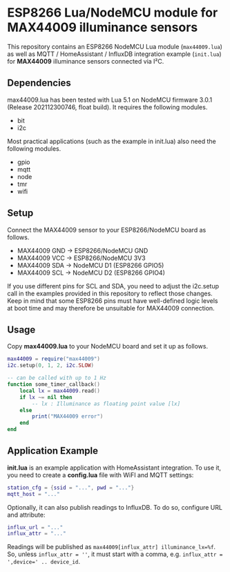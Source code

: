 # ESP8266 Lua/NodeMCU module for MAX44009 illuminance sensors

This repository contains an ESP8266 NodeMCU Lua module (`max44009.lua`) as well
as MQTT / HomeAssistant / InfluxDB integration example (`init.lua`) for
**MAX44009** illuminance sensors connected via I²C.

## Dependencies

max44009.lua has been tested with Lua 5.1 on NodeMCU firmware 3.0.1 (Release
202112300746, float build). It requires the following modules.

* bit
* i2c

Most practical applications (such as the example in init.lua) also need the
following modules.

* gpio
* mqtt
* node
* tmr
* wifi

## Setup

Connect the MAX44009 sensor to your ESP8266/NodeMCU board as follows.

* MAX44009 GND → ESP8266/NodeMCU GND
* MAX44009 VCC → ESP8266/NodeMCU 3V3
* MAX44009 SDA → NodeMCU D1 (ESP8266 GPIO5)
* MAX44009 SCL → NodeMCU D2 (ESP8266 GPIO4)

If you use different pins for SCL and SDA, you need to adjust the i2c.setup
call in the examples provided in this repository to reflect those changes. Keep
in mind that some ESP8266 pins must have well-defined logic levels at boot time
and may therefore be unsuitable for MAX44009 connection.

## Usage

Copy **max44009.lua** to your NodeMCU board and set it up as follows.

```lua
max44009 = require("max44009")
i2c.setup(0, 1, 2, i2c.SLOW)

-- can be called with up to 1 Hz
function some_timer_callback()
	local lx = max44009.read()
	if lx ~= nil then
		-- lx : Illuminance as floating point value [lx]
	else
		print("MAX44009 error")
	end
end
```

## Application Example

**init.lua** is an example application with HomeAssistant integration.
To use it, you need to create a **config.lua** file with WiFI and MQTT settings:

```lua
station_cfg = {ssid = "...", pwd = "..."}
mqtt_host = "..."
```

Optionally, it can also publish readings to InfluxDB.
To do so, configure URL and attribute:

```lua
influx_url = "..."
influx_attr = "..."
```

Readings will be published as `max44009[influx_attr] illuminance_lx=%f`.
So, unless `influx_attr = ''`, it must start with a comma, e.g. `influx_attr = ',device=' .. device_id`.
